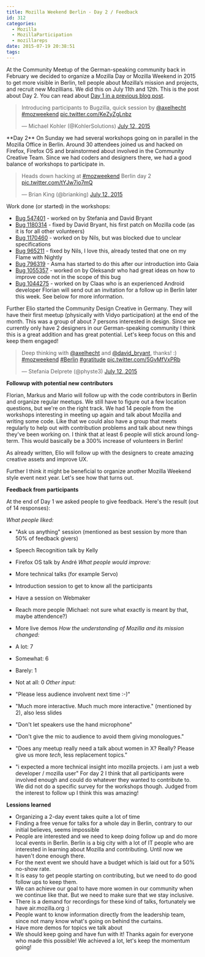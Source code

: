 ```yaml
---
title: Mozilla Weekend Berlin - Day 2 / Feedback
id: 312
categories:
  - Mozilla
  - MozillaParticipation
  - mozillareps
date: 2015-07-19 20:38:51
tags:
---
```


At the Community Meetup of the German-speaking community back in February we decided to organize a Mozilla Day or Mozilla Weekend in 2015 to get more visible in Berlin, tell people about Mozilla’s mission and projects, and recruit new Mozillians. We did this on July 11th and 12th. This is the post about Day 2\. You can read about [Day 1 in a previous blog post](http://www.michaelkohler.info/2015/mozilla-weekend-berlin-2015-preparation-day-1).
> Introducing participants to Bugzilla, quick session by [@axelhecht](https://twitter.com/axelhecht) [#mozweekend](https://twitter.com/hashtag/mozweekend?src=hash) [pic.twitter.com/KeZyZgLnbz](http://t.co/KeZyZgLnbz)
> 
> — Michael Kohler (@KohlerSolutions) [July 12, 2015](https://twitter.com/KohlerSolutions/status/620185074911195136)
<script src="//platform.twitter.com/widgets.js" async="" charset="utf-8"></script>**Day 2** On Sunday we had several workshops going on in parallel in the Mozilla Office in Berlin. Around 30 attendees joined us and hacked on Firefox, Firefox OS and brainstormed about involved in the Community Creative Team. Since we had coders and designers there, we had a good balance of workshops to participate in.

> Heads down hacking at [#mozweekend](https://twitter.com/hashtag/mozweekend?src=hash) Berlin day 2 [pic.twitter.com/tYJw7io7mQ](http://t.co/tYJw7io7mQ)> 
> 
> — Brian King (@brianking) [July 12, 2015](https://twitter.com/brianking/status/620212070936674304)

<script src="//platform.twitter.com/widgets.js" async="" charset="utf-8"></script>

Work done (or started) in the workshops:

*   [Bug 547401](https://bugzilla.mozilla.org/show_bug.cgi?id=547401) - worked on by Stefania and David Bryant
*   [Bug 1180314](https://bugzilla.mozilla.org/show_bug.cgi?id=1180314) - fixed by David Bryant, his first patch on Mozilla code (as it is for all other volunteers)
*   [Bug 1170460](https://bugzilla.mozilla.org/show_bug.cgi?id=1170460) - worked on by Nils, but was blocked due to unclear specifications
*   [Bug 965211](https://bugzilla.mozilla.org/show_bug.cgi?id=965211) - fixed by Nils, I love this, already tested that one on my Flame with Nightly
*   [Bug 796319](https://bugzilla.mozilla.org/show_bug.cgi?id=796319) - Asma has started to do this after our introduction into Gaia
*   [Bug 1055357](https://bugzilla.mozilla.org/show_bug.cgi?id=1055357) - worked on by Oleksandr who had great ideas on how to improve code not in the scope of this bug
*   [Bug 1044275](https://bugzilla.mozilla.org/show_bug.cgi?id=1044275) - worked on by Claas who is an experienced Android developer
Florian will send out an invitation for a follow up in Berlin later this week. See below for more information.

Further Elio started the Community Design Creative in Germany. They will have their first meetup (physically with Vidyo participation) at the end of the month. This was a group of about 7 persons interested in design. Since we currently only have 2 designers in our German-speaking community I think this is a great addition and has great potential. Let's keep focus on this and keep them engaged!
> Deep thinking with [@axelhecht](https://twitter.com/axelhecht) and [@david_bryant](https://twitter.com/david_bryant), thanks! :) [#mozweekend](https://twitter.com/hashtag/mozweekend?src=hash) [#Berlin](https://twitter.com/hashtag/Berlin?src=hash) [#gratitude](https://twitter.com/hashtag/gratitude?src=hash) [pic.twitter.com/5GvMfVxPRb](http://t.co/5GvMfVxPRb)
> 
> — Stefania Delprete (@physte3) [July 12, 2015](https://twitter.com/physte3/status/620283805673373696)
<script src="//platform.twitter.com/widgets.js" async="" charset="utf-8"></script>

**Followup with potential new contributors**

Florian, Markus and Mario will follow up with the code contributors in Berlin and organize regular meetups. We still have to figure out a few location questions, but we're on the right track. We had 14 people from the workshops interesting in meeting up again and talk about Mozilla and writing some code. Like that we could also have a group that meets regularly to help out with contribution problems and talk about new things they've been working on. I think that at least 6 people will stick around long-term. This would basically be a 300% increase of volunteers in Berlin!

As already written, Elio will follow up with the designers to create amazing creative assets and improve UX.

Further I think it might be beneficial to organize another Mozilla Weekend style event next year. Let's see how that turns out.

**Feedback from participants**

At the end of Day 1 we asked people to give feedback. Here's the result (out of 14 responses):

_What people liked:_

*   "Ask us anything" session (mentioned as best session by more than 50% of feedback givers)
*   Speech Recognition talk by Kelly
*   Firefox OS talk by André
_What people would improve:_

*   More technical talks (for example Servo)
*   Introduction session to get to know all the participants
*   Have a session on Webmaker
*   Reach more people (Michael: not sure what exactly is meant by that, maybe attendence?)
*   More live demos
_How the understanding of Mozilla and its mission changed:_

*   A lot: 7
*   Somewhat: 6
*   Barely: 1
*   Not at all: 0
_Other input:_

*   "Please less audience involvent next time :-)"
*   "Much more interactive. Much much more interactive." (mentioned by 2), also less slides
*   "Don't let speakers use the hand microphone"
*   "Don't give the mic to audience to avoid them giving monologues."
*   "Does any meetup really need a talk about women in X? Really? Please give us more *tech*, less replacement topics."
*   "i expected a more technical insight into mozilla projects. i am just a web developer / mozilla user"
For day 2 I think that all participants were involved enough and could do whatever they wanted to contribute to. We did not do a specific survey for the workshops though. Judged from the interest to follow up I think this was amazing!

**Lessions learned**

*   Organizing a 2-day event takes quite a lot of time
*   Finding a free venue for talks for a whole day in Berlin, contrary to our initial believes, seems impossible
*   People are interested and we need to keep doing follow up and do more local events in Berlin. Berlin is a big city with a lot of IT people who are interested in learning about Mozilla and contributing. Until now we haven't done enough there.
*   For the next event we should have a budget which is laid out for a 50% no-show rate.
*   It is easy to get people starting on contributing, but we need to do good follow ups to keep them.
*   We can achieve our goal to have more women in our community when we continue like that. But we need to make sure that we stay inclusive.
*   There is a demand for recordings for these kind of talks, fortunately we have air.mozilla.org :)
*   People want to know information directly from the leadership team, since not many know what's going on behind the curtains.
*   Have more demos for topics we talk about
*   We should keep going and have fun with it!
Thanks again for everyone who made this possible! We achieved a lot, let's keep the momentum going!